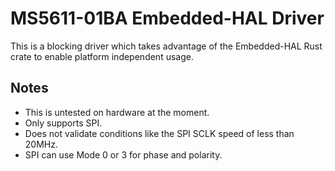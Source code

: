 # MS5611-01BA Embedded-HAL Driver
This is a blocking driver which takes advantage of the Embedded-HAL Rust crate to enable platform independent usage. 
## Notes
- This is untested on hardware at the moment.
- Only supports SPI.
- Does not validate conditions like the SPI SCLK speed of less than 20MHz.
- SPI can use Mode 0 or 3 for phase and polarity.
